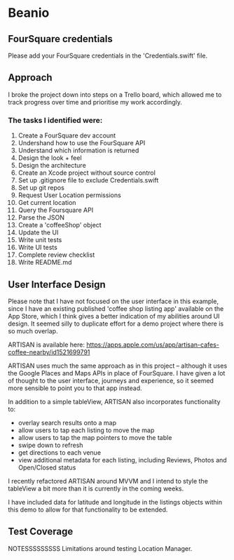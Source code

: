 #  Beanio

## FourSquare credentials
Please add your FourSquare credentials in the 'Credentials.swift' file.

## Approach
I broke the project down into steps on a Trello board, which allowed me to track progress over time and prioritise my work accordingly.

### The tasks I identified were:
1. Create a FourSquare dev account
2. Undershand how to use the FourSquare API
3. Understand which information is returned
4. Design the look + feel
5. Design the architecture
6. Create an Xcode project without source control
7. Set up .gitignore file to exclude Credentials.swift
8. Set up git repos
9. Request User Location permissions
10. Get current location
11. Query the Foursquare API
12. Parse the JSON
13. Create a 'coffeeShop' object
14. Update the UI
15. Write unit tests
16. Write UI tests
17. Complete review checklist
18. Write README.md


## User Interface Design
Please note that I have not focused on the user interface in this example, since I have an existing published 'coffee shop listing app' available on the App Store, which I think gives a better indication of my abilities around UI design. It seemed silly to duplicate effort for a demo project where there is so much overlap.

ARTISAN is available here:
https://apps.apple.com/us/app/artisan-cafes-coffee-nearby/id1521699791

ARTISAN uses much the same approach as in this project – although it uses the Google Places and Maps APIs in place of FourSquare. I have given a lot of thought to the user interface, journeys and experience, so it seemed more sensible to point you to that app instead.

In addition to a simple tableView, ARTISAN also incorporates functionality to: 
- overlay search results onto a map
- allow users to tap each listing to move the map
- allow users to tap the map pointers to move the table
- swipe down to refresh
- get directions to each venue
- view additional metadata for each listing, including Reviews, Photos and Open/Closed status

I recently refactored ARTISAN around MVVM and I intend to style the tableView a bit more than it is currently in the coming weeks.

I have included data for latitude and longitude in the listings objects within this demo to allow for that functionality to be extended.


## Test Coverage

NOTESSSSSSSSS
Limitations around testing Location Manager.
